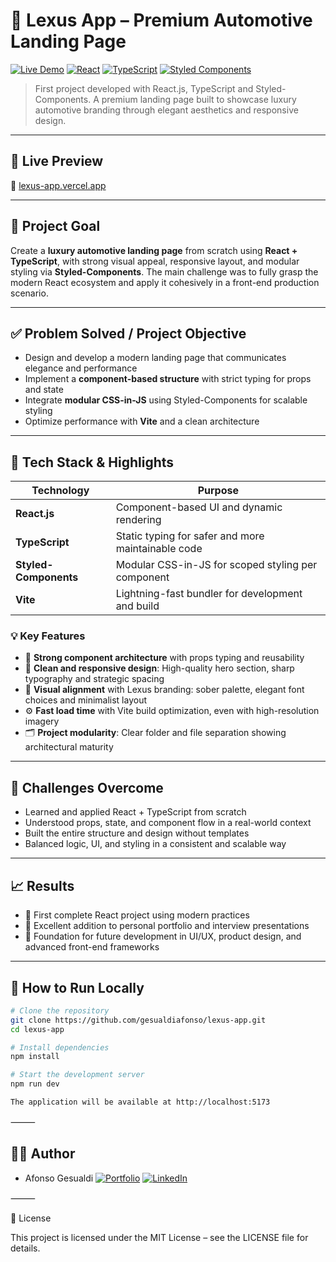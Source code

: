 # 🚗 Lexus App – Premium Automotive Landing Page

[![Live Demo](https://img.shields.io/badge/LIVE-DEMO-blue?style=for-the-badge)](https://lexus-app.vercel.app)
[![React](https://img.shields.io/badge/React.js-18.x-blue?style=for-the-badge&logo=react)](https://reactjs.org/)
[![TypeScript](https://img.shields.io/badge/TypeScript-Strict-blue?style=for-the-badge&logo=typescript)](https://www.typescriptlang.org/)
[![Styled Components](https://img.shields.io/badge/Styled--Components-CSS_in_JS-pink?style=for-the-badge&logo=styled-components)](https://styled-components.com/)

> First project developed with React.js, TypeScript and Styled-Components. A premium landing page built to showcase luxury automotive branding through elegant aesthetics and responsive design.

---

## 🚀 Live Preview

🔗 [lexus-app.vercel.app](https://lexus-app.vercel.app)

---

## 🎯 Project Goal

Create a **luxury automotive landing page** from scratch using **React + TypeScript**, with strong visual appeal, responsive layout, and modular styling via **Styled-Components**. The main challenge was to fully grasp the modern React ecosystem and apply it cohesively in a front-end production scenario.

---

## ✅ Problem Solved / Project Objective

- Design and develop a modern landing page that communicates elegance and performance  
- Implement a **component-based structure** with strict typing for props and state  
- Integrate **modular CSS-in-JS** using Styled-Components for scalable styling  
- Optimize performance with **Vite** and a clean architecture  

---

## 🔧 Tech Stack & Highlights

| Technology           | Purpose                                                                 |
|----------------------|-------------------------------------------------------------------------|
| **React.js**         | Component-based UI and dynamic rendering                                |
| **TypeScript**       | Static typing for safer and more maintainable code                      |
| **Styled-Components**| Modular CSS-in-JS for scoped styling per component                      |
| **Vite**             | Lightning-fast bundler for development and build                        |

### 💡 Key Features

- 🧱 **Strong component architecture** with props typing and reusability
- 🎨 **Clean and responsive design**: High-quality hero section, sharp typography and strategic spacing
- 📐 **Visual alignment** with Lexus branding: sober palette, elegant font choices and minimalist layout
- ⚙️ **Fast load time** with Vite build optimization, even with high-resolution imagery
- 🗂️ **Project modularity**: Clear folder and file separation showing architectural maturity

---

## 🧠 Challenges Overcome

- Learned and applied React + TypeScript from scratch
- Understood props, state, and component flow in a real-world context
- Built the entire structure and design without templates
- Balanced logic, UI, and styling in a consistent and scalable way

---

## 📈 Results

- 🏁 First complete React project using modern practices
- 💼 Excellent addition to personal portfolio and interview presentations
- 🔧 Foundation for future development in UI/UX, product design, and advanced front-end frameworks

---

## 📁 How to Run Locally

```bash
# Clone the repository
git clone https://github.com/gesualdiafonso/lexus-app.git
cd lexus-app

# Install dependencies
npm install

# Start the development server
npm run dev

The application will be available at http://localhost:5173
```
⸻

## 👨‍💻 Author

 - Afonso Gesualdi
[![Portfolio](https://img.shields.io/badge/PORTFOLIO-blue?style=for-the-badge)](https://afonsodev.vercel.app/)
[![LinkedIn](https://img.shields.io/badge/LINKEDIN-blue?style=for-the-linkedin)](https://afonsodev.vercel.app/](https://www.linkedin.com/in/afonso-gesualdi-aaa9bb244/))

⸻

📜 License

This project is licensed under the MIT License – see the LICENSE file for details.
